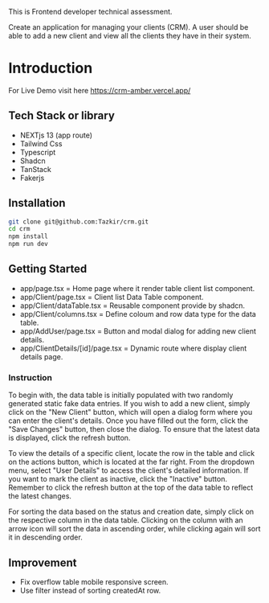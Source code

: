 This is Frontend developer technical assessment.

Create an application for managing your clients (CRM). A user should be able to add a new
client and view all the clients they have in their system.

# Introduction

For Live Demo visit here https://crm-amber.vercel.app/

## Tech Stack or library

- NEXTjs 13 (app route)
- Tailwind Css
- Typescript
- Shadcn
- TanStack
- Fakerjs

## Installation

```bash
git clone git@github.com:Tazkir/crm.git
cd crm
npm install
npm run dev
```

## Getting Started

- app/page.tsx = Home page where it render table client list component.
- app/Client/page.tsx = Client list Data Table component.
- app/Client/dataTable.tsx = Reusable component provide by shadcn.
- app/Client/columns.tsx = Define coloum and row data type for the data table.
- app/AddUser/page.tsx = Button and modal dialog for adding new client details.
- app/ClientDetails/[id]/page.tsx = Dynamic route where display client details page.

### Instruction

To begin with, the data table is initially populated with two randomly generated static fake data entries. If you wish to add a new client, simply click on the "New Client" button, which will open a dialog form where you can enter the client's details. Once you have filled out the form, click the "Save Changes" button, then close the dialog. To ensure that the latest data is displayed, click the refresh button.

To view the details of a specific client, locate the row in the table and click on the actions button, which is located at the far right. From the dropdown menu, select "User Details" to access the client's detailed information. If you want to mark the client as inactive, click the "Inactive" button. Remember to click the refresh button at the top of the data table to reflect the latest changes.

For sorting the data based on the status and creation date, simply click on the respective column in the data table. Clicking on the column with an arrow icon will sort the data in ascending order, while clicking again will sort it in descending order.

## Improvement

- Fix overflow table mobile responsive screen.
- Use filter instead of sorting createdAt row.
